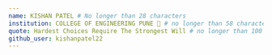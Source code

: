 ```yaml
---
name: KISHAN PATEL # No longer than 28 characters
institution: COLLEGE OF ENGINEERING PUNE 🚩 # no longer than 58 characters
quote: Hardest Choices Require The Strongest Will # no longer than 100 characters, avoid using quotes(") to guarantee the format remains the same.
github_user: kishanpatel22
---
```

